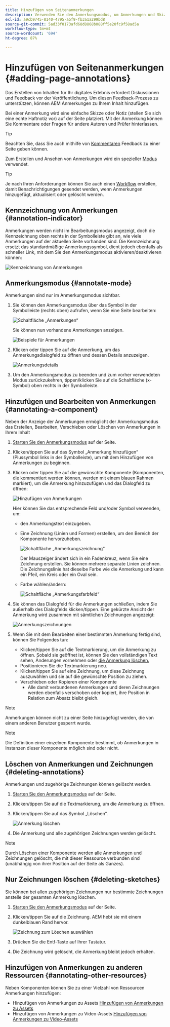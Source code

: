 ```yaml
---
title: Hinzufügen von Seitenanmerkungen
description: Verwenden Sie den Anmerkungsmodus, um Anmerkungen und Skizzen auf den Seiten zu hinterlassen, so wie Sie Haftnotizen verwenden würden, um Ihren Prozess der Inhaltsüberprüfung zu unterstützen.
exl-id: a9cb9745-8140-4795-a5f9-fb3a1a299bd8
source-git-commit: 5ad33f0173afd68d8868b088ff5e20fc9f58ad5a
workflow-type: tm+mt
source-wordcount: '694'
ht-degree: 87%

---
```


# Hinzufügen von Seitenanmerkungen {#adding-page-annotations}

Das Erstellen von Inhalten für Ihr digitales Erlebnis erfordert Diskussionen und Feedback vor der Veröffentlichung. Um diesen Feedback-Prozess zu unterstützen, können AEM Anmerkungen zu Ihrem Inhalt hinzufügen.

Bei einer Anmerkung wird eine einfache Skizze oder Notiz (stellen Sie sich eine echte Haftnotiz vor) auf der Seite platziert. Mit der Anmerkung können Sie Kommentare oder Fragen für andere Autoren und Prüfer hinterlassen.

>[!TIP]
>
>Beachten Sie, dass Sie auch mithilfe von [Kommentaren](/help/sites-cloud/authoring/getting-started/basic-handling.md#timeline) Feedback zu einer Seite geben können.

Zum Erstellen und Ansehen von Anmerkungen wird ein spezieller [Modus](/help/sites-cloud/authoring/fundamentals/environment-tools.md#page-modes) verwendet.

>[!TIP]
>
>Je nach Ihren Anforderungen können Sie auch einen [Workflow](/help/sites-cloud/authoring/workflows/overview.md) erstellen, damit Benachrichtigungen gesendet werden, wenn Anmerkungen hinzugefügt, aktualisiert oder gelöscht werden.

## Kennzeichnung von Anmerkungen {#annotation-indicator}

Anmerkungen werden nicht im Bearbeitungsmodus angezeigt, doch die Kennzeichnung oben rechts in der Symbolleiste gibt an, wie viele Anmerkungen auf der aktuellen Seite vorhanden sind. Die Kennzeichnung ersetzt das standardmäßige Anmerkungssymbol, dient jedoch ebenfalls als schneller Link, mit dem Sie den Anmerkungsmodus aktivieren/deaktivieren können:

![Kennzeichnung von Anmerkungen](/help/sites-cloud/authoring/assets/annotation-indicator.png)

## Anmerkungsmodus {#annotate-mode}

Anmerkungen sind nur im Anmerkungsmodus sichtbar.

1. Sie können den Anmerkungsmodus über das Symbol in der Symbolleiste (rechts oben) aufrufen, wenn Sie eine Seite bearbeiten:

   ![Schaltfläche „Anmerkungen“](/help/sites-cloud/authoring/assets/annotations.png)

   Sie können nun vorhandene Anmerkungen anzeigen.

   ![Beispiele für Anmerkungen](/help/sites-cloud/authoring/assets/annotation-sketches.png)

1. Klicken oder tippen Sie auf die Anmerkung, um das Anmerkungsdialogfeld zu öffnen und dessen Details anzuzeigen.

   ![Anmerkungsdetails](/help/sites-cloud/authoring/assets/annotation-adding.png)

1. Um den Anmerkungsmodus zu beenden und zum vorher verwendeten Modus zurückzukehren, tippen/klicken Sie auf die Schaltfläche (x-Symbol) oben rechts in der Symbolleiste.

## Hinzufügen und Bearbeiten von Anmerkungen {#annotating-a-component}

Neben der Anzeige der Anmerkungen ermöglicht der Anmerkungsmodus das Erstellen, Bearbeiten, Verschieben oder Löschen von Anmerkungen in Ihrem Inhalt

1. [Starten Sie den Anmerkungsmodus](#annotate-mode) auf der Seite.

1. Klicken/tippen Sie auf das Symbol „Anmerkung hinzufügen“ (Plussymbol links in der Symbolleiste), um mit dem Hinzufügen von Anmerkungen zu beginnen.

1. Klicken oder tippen Sie auf die gewünschte Komponente (Komponenten, die kommentiert werden können, werden mit einem blauen Rahmen markiert), um die Anmerkung hinzuzufügen und das Dialogfeld zu öffnen:

   ![Hinzufügen von Anmerkungen](/help/sites-cloud/authoring/assets/annotation-adding.png)

   Hier können Sie das entsprechende Feld und/oder Symbol verwenden, um:

   * den Anmerkungstext einzugeben.
   * Eine Zeichnung (Linien und Formen) erstellen, um den Bereich der Komponente hervorzuheben.

     ![Schaltfläche „Anmerkungszeichnung“](/help/sites-cloud/authoring/assets/annotation-sketch.png)

     Der Mauszeiger ändert sich in ein Fadenkreuz, wenn Sie eine Zeichnung erstellen. Sie können mehrere separate Linien zeichnen. Die Zeichnungslinie hat dieselbe Farbe wie die Anmerkung und kann ein Pfeil, ein Kreis oder ein Oval sein.

   * Farbe wählen/ändern:

     ![Schaltfläche „Anmerkungsfarbfeld“](/help/sites-cloud/authoring/assets/annotation-color-swatch.png)

1. Sie können das Dialogfeld für die Anmerkungen schließen, indem Sie außerhalb des Dialogfelds klicken/tippen. Eine gekürzte Ansicht der Anmerkung wird zusammen mit sämtlichen Zeichnungen angezeigt:

   ![Anmerkungszeichnungen](/help/sites-cloud/authoring/assets/annotation-sketches.png)

1. Wenn Sie mit dem Bearbeiten einer bestimmten Anmerkung fertig sind, können Sie Folgendes tun:

   * Klicken/tippen Sie auf die Textmarkierung, um die Anmerkung zu öffnen. Sobald sie geöffnet ist, können Sie den vollständigen Text sehen, Änderungen vornehmen oder [die Anmerkung löschen.](#deleting-annotations)
   * Positionieren Sie die Textmarkierung neu.
   * Klicken/tippen Sie auf eine Zeichnung, um diese Zeichnung auszuwählen und sie auf die gewünschte Position zu ziehen.
   * Verschieben oder Kopieren einer Komponente
      * Alle damit verbundenen Anmerkungen und deren Zeichnungen werden ebenfalls verschoben oder kopiert, ihre Position in Relation zum Absatz bleibt gleich.


>[!NOTE]
>
>Anmerkungen können nicht zu einer Seite hinzugefügt werden, die von einem anderen Benutzer gesperrt wurde.

>[!NOTE]
>
>Die Definition einer einzelnen Komponente bestimmt, ob Anmerkungen in Instanzen dieser Komponente möglich sind oder nicht.

## Löschen von Anmerkungen und Zeichnungen {#deleting-annotations}

Anmerkungen und zugehörige Zeichnungen können gelöscht werden.

1. [Starten Sie den Anmerkungsmodus](#annotate-mode) auf der Seite.

1. Klicken/tippen Sie auf die Textmarkierung, um die Anmerkung zu öffnen.

1. Klicken/tippen Sie auf das Symbol „Löschen“.

   ![Anmerkung löschen](/help/sites-cloud/authoring/assets/annotation-delete.png)

1. Die Anmerkung und alle zugehörigen Zeichnungen werden gelöscht.

>[!NOTE]
>
>Durch Löschen einer Komponente werden alle Anmerkungen und Zeichnungen gelöscht, die mit dieser Ressource verbunden sind (unabhängig von ihrer Position auf der Seite als Ganzes).

## Nur Zeichnungen löschen {#deleting-sketches}

Sie können bei allen zugehörigen Zeichnungen nur bestimmte Zeichnungen anstelle der gesamten Anmerkung löschen.

1. [Starten Sie den Anmerkungsmodus](#annotate-mode) auf der Seite.

1. Klicken/tippen Sie auf die Zeichnung. AEM hebt sie mit einem dunkelblauen Rand hervor.

   ![Zeichnung zum Löschen auswählen](/help/sites-cloud/authoring/assets/annotation-sketch-delete.png)

1. Drücken Sie die Entf-Taste auf Ihrer Tastatur.

1. Die Zeichnung wird gelöscht, die Anmerkung bleibt jedoch erhalten.

## Hinzufügen von Anmerkungen zu anderen Ressourcen {#annotating-other-resources}

Neben Komponenten können Sie zu einer Vielzahl von Ressourcen Anmerkungen hinzufügen:

* Hinzufügen von Anmerkungen zu Assets [Hinzufügen von Anmerkungen zu Assets](/help/assets/manage-digital-assets.md#annotating)
* Hinzufügen von Anmerkungen zu Video-Assets [Hinzufügen von Anmerkungen zu Video-Assets](/help/assets/manage-video-assets.md#annotate-video-assets)
